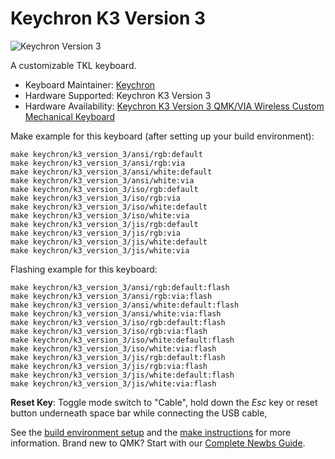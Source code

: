 # Keychron K3 Version 3

![Keychron Version 3](https://cdn.shopify.com/s/files/1/0059/0630/1017/files/K3-Version-3-QMK-Wireless-Mechanical-Keyboard_9edfc06a-93bb-4f38-ab2f-4635e4685475.jpg?v=1727427809)

A customizable TKL keyboard.

* Keyboard Maintainer: [Keychron](https://github.com/keychron)
* Hardware Supported: Keychron K3 Version 3
* Hardware Availability: [Keychron K3 Version 3 QMK/VIA Wireless Custom Mechanical Keyboard](https://www.keychron.com/products/keychron-k3-qmk-wireless-mechanical-keyboard-version-3)

Make example for this keyboard (after setting up your build environment):

    make keychron/k3_version_3/ansi/rgb:default
    make keychron/k3_version_3/ansi/rgb:via
    make keychron/k3_version_3/ansi/white:default
    make keychron/k3_version_3/ansi/white:via
    make keychron/k3_version_3/iso/rgb:default
    make keychron/k3_version_3/iso/rgb:via
    make keychron/k3_version_3/iso/white:default
    make keychron/k3_version_3/iso/white:via
    make keychron/k3_version_3/jis/rgb:default
    make keychron/k3_version_3/jis/rgb:via
    make keychron/k3_version_3/jis/white:default
    make keychron/k3_version_3/jis/white:via

Flashing example for this keyboard:

    make keychron/k3_version_3/ansi/rgb:default:flash
    make keychron/k3_version_3/ansi/rgb:via:flash
    make keychron/k3_version_3/ansi/white:default:flash
    make keychron/k3_version_3/ansi/white:via:flash
    make keychron/k3_version_3/iso/rgb:default:flash
    make keychron/k3_version_3/iso/rgb:via:flash
    make keychron/k3_version_3/iso/white:default:flash
    make keychron/k3_version_3/iso/white:via:flash
    make keychron/k3_version_3/jis/rgb:default:flash
    make keychron/k3_version_3/jis/rgb:via:flash
    make keychron/k3_version_3/jis/white:default:flash
    make keychron/k3_version_3/jis/white:via:flash

**Reset Key**: Toggle mode switch to "Cable", hold down the *Esc* key or reset button underneath space bar while connecting the USB cable,

See the [build environment setup](https://docs.qmk.fm/#/getting_started_build_tools) and the [make instructions](https://docs.qmk.fm/#/getting_started_make_guide) for more information. Brand new to QMK? Start with our [Complete Newbs Guide](https://docs.qmk.fm/#/newbs).
